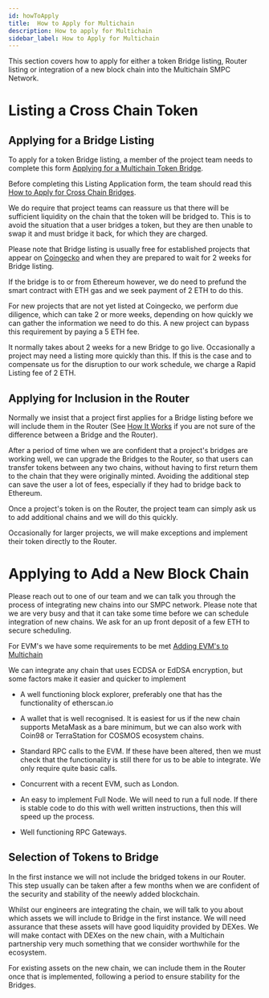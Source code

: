 ```yaml
---
id: howToApply
title:  How to Apply for Multichain
description: How to apply for Multichain
sidebar_label: How to Apply for Multichain
---
```


This section covers how to apply for either a token Bridge listing, Router listing or integration of a new block chain into the Multichain SMPC Network. 

Listing a Cross Chain Token
===========================

Applying for a Bridge Listing
-----------------------------

To apply for a token Bridge listing, a member of the project team needs to complete this form [Applying for a Multichain Token Bridge](https://dard6erxu8t.typeform.com/to/C7RwF08A).

Before completing this Listing Application form, the team should read this [How to Apply for Cross Chain Bridges](https://anyswap.medium.com/how-to-apply-for-cross-chain-bridges-on-anyswap-82fcb6c9f0d2).

We do require that project teams can reassure us that there will be sufficient liquidity on the chain that the token will be bridged to. This is to avoid the situation that a user bridges a token, but they are then unable to swap it and must bridge it back, for which they are charged.

Please note that Bridge listing is usually free for established projects that appear on [Coingecko](https://www.coingecko.com/en) and when they are prepared to wait for 2 weeks for Bridge listing.

If the bridge is to or from Ethereum however, we do need to prefund the smart contract with ETH gas and we seek payment of 2 ETH to do this.

For new projects that are not yet listed at Coingecko, we perform due diligence, which can take 2 or more weeks, depending on how quickly we can gather the information we need to do this. A new project can bypass this requirement by paying a 5 ETH fee.

It normally takes about 2 weeks for a new Bridge to go live. Occasionally a project may need a listing more quickly than this. If this is the case and to compensate us for the disruption to our work schedule, we charge a Rapid Listing fee of 2 ETH.


Applying for Inclusion in the Router
------------------------------------

Normally we insist that a project first applies for a Bridge listing before we will include them in the Router (See [How It Works](/HowItWorks/howItWorks.md) if you are not sure of the difference between a Bridge and the Router).

After a period of time when we are confident that a project's bridges are working well, we can upgrade the Bridges to the Router, so that users can transfer tokens between any two chains, without having to first return them to the chain that they were originally minted. Avoiding the additional step can save the user a lot of fees, especially if they had to bridge back to Ethereum.

Once a project's token is on the Router, the project team can simply ask us to add additional chains and we will do this quickly.

Occasionally for larger projects, we will make exceptions and implement their token directly to the Router.


Applying to Add a New Block Chain
=================================

Please reach out to one of our team and we can talk you through the process of integrating new chains into our SMPC network. Please note that we are very busy and that it can take some time before we can schedule integration of new chains. We ask for an up front deposit of a few ETH to secure scheduling.

For EVM's we have some requirements to be met [Adding EVM's to Multichain](https://github.com/anyswap/CrossChain-Bridge/wiki/New-EVM-Chain-Listing-Requirement)


We can integrate any chain that uses ECDSA or EdDSA encryption, but some factors make it easier and quicker to implement

- A well functioning block explorer, preferably one that has the functionality of etherscan.io

- A wallet that is well recognised. It is easiest for us if the new chain supports MetaMask as a bare minimum, but we can also work with Coin98 or TerraStation for COSMOS ecosystem chains.

- Standard RPC calls to the EVM. If these have been altered, then we must check that the functionality is still there for us to be able to integrate. We only require quite basic calls.

- Concurrent with a recent EVM, such as London.

- An easy to implement Full Node. We will need to run a full node. If there is stable code to do this with well written instructions, then this will speed up the process.

- Well functioning RPC Gateways. 


Selection of Tokens to Bridge
-----------------------------

In the first instance we will not include the bridged tokens in our Router. This step usually can be taken after a few months when we are confident of the security and stability of the neewly added blockchain.

Whilst our engineers are integrating the chain, we will talk to you about which assets we will include to Bridge in the first instance. We will need assurance that these assets will have good liquidity provided by DEXes. We will make contact with DEXes on the new chain, with a Multichain partnership very much something that we consider worthwhile for the ecosystem.

For existing assets on the new chain, we can include them in the Router once that is implemented, following a period to ensure stability for the Bridges.
